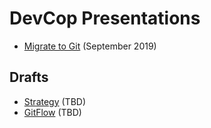 # DevCop Presentations

* [Migrate to Git](https://esdc-devcop.github.io/intro_pres/presentations/migrate-to-git.html) (September 2019)

## Drafts

* [Strategy](https://esdc-devcop.github.io/intro_pres/presentations/strategy.html) (TBD)
* [GitFlow](https://esdc-devcop.github.io/intro_pres/presentations/gitflow.html) (TBD)
